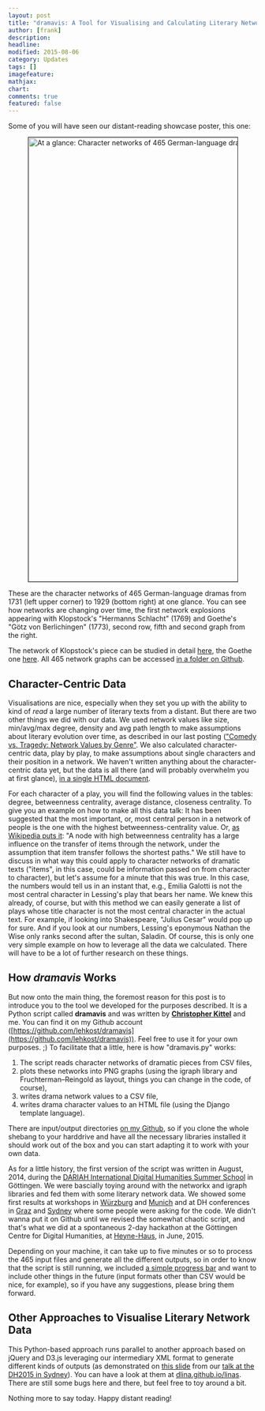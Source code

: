 ```yaml
---
layout: post
title: "dramavis: A Tool for Visualising and Calculating Literary Network Data"
author: [frank]
description: 
headline: 
modified: 2015-08-06
category: Updates
tags: []
imagefeature: 
mathjax: 
chart: 
comments: true
featured: false
---
```

Some of you will have seen our distant-reading showcase poster, this one:

<figure>
  <img src="{{ site.url }}/presentations/2015-sydney/sydney-images/dlina-corpus-465-cleaned-drama-networks-superposter-900px.jpg" border="1" alt="At a glance: Character networks of 465 German-language dramas from 1731 to 1929." style="width:56.25rem">
</figure>

These are the character networks of 465 German-language dramas from 1731 (left upper corner) to 1929 (bottom right) at one glance. You can see how networks are changing over time, the first network explosions appearing with Klopstock's "Hermanns Schlacht" (1769) and Goethe's "Götz von Berlichingen" (1773), second row, fifth and second graph from the right.

The network of Klopstock's piece can be studied in detail [here](https://github.com/lehkost/dramavis/blob/master/output_(465_cleaned_graphs_from_sydney_corpus)/1769-Klopstock_Friedrich_Gottlieb-Hermanns_Schlacht-speakers.png), the Goethe one [here](https://github.com/lehkost/dramavis/blob/master/output_(465_cleaned_graphs_from_sydney_corpus)/1773-Goethe_Johann_Wolfgang_von-Götz_von_Berlichingen_mit_der_eisernen_Hand-speakers.png). All 465 network graphs can be accessed [in a folder on Github](https://github.com/lehkost/dramavis/tree/master/output_(465_cleaned_graphs_from_sydney_corpus)).

## Character-Centric Data

Visualisations are nice, especially when they set you up with the ability to kind of *read* a large number of literary texts from a distant. But there are two other things we did with our data. We used network values like size, min/avg/max degree, density and avg path length to make assumptions about literary evolution over time, as described in our last posting (["Comedy vs. Tragedy: Network Values by Genre"](/Network-Values-by-Genre/). We also calculated character-centric data, play by play, to make assumptions about single characters and their position in a network. We haven't written anything about the character-centric data yet, but the data is all there (and will probably overwhelm you at first glance), [in a single HTML document](http://htmlpreview.github.io/?https://raw.githubusercontent.com/lehkost/dramavis/master/output_(465_cleaned_graphs_from_sydney_corpus)/drama_character_values.html).

For each character of a play, you will find the following values in the tables: degree, betweenness centrality, average distance, closeness centrality. To give you an example on how to make all this data talk: It has been suggested that the most important, or, most central person in a network of people is the one with the highest betweenness-centrality value. Or, [as Wikipedia puts it](https://en.wikipedia.org/wiki/Betweenness_centrality): "A node with high betweenness centrality has a large influence on the transfer of items through the network, under the assumption that item transfer follows the shortest paths." We still have to discuss in what way this could apply to character networks of dramatic texts ("items", in this case, could be information passed on from character to character), but let's assume for a minute that this was true. In this case, the numbers would tell us in an instant that, e.g., Emilia Galotti is not the most central character in Lessing's play that bears her name. We knew this already, of course, but with this method we can easily generate a list of plays whose title character is not the most central character in the actual text. For example, if looking into Shakespeare, "Julius Cesar" would pop up for sure. And if you look at our numbers, Lessing's eponymous Nathan the Wise only ranks second after the sultan, Saladin. Of course, this is only one very simple example on how to leverage all the data we calculated. There will have to be a lot of further research on these things.

## How *dramavis* Works

But now onto the main thing, the foremost reason for this post is to introduce you to the tool we developed for the purposes described. It is a Python script called **dramavis** and was written by **[Christopher Kittel](https://github.com/chreman)** and me. You can find it on my Github account ([https://github.com/lehkost/dramavis](https://github.com/lehkost/dramavis)). Feel free to use it for your own purposes. ;) To facilitate that a little, here is how "dramavis.py" works:

1. The script reads character networks of dramatic pieces from CSV files,
2. plots these networks into PNG graphs (using the igraph library and Fruchterman–Reingold as layout, things you can change in the code, of course),
3. writes drama network values to a CSV file,
4. writes drama character values to an HTML file (using the Django template language).

There are input/output directories [on my Github](https://github.com/lehkost/dramavis), so if you clone the whole shebang to your harddrive and have all the necessary libraries installed it should work out of the box and you can start adapting it to work with your own data.

As for a little history, the first version of the script was written in August, 2014, during the [DARIAH International Digital Humanities Summer School](http://www.gcdh.de/en/teaching/2014-dariah-international-dh-summer-school) in Göttingen. We were bascially toying around with the networkx and igraph libraries and fed them with some literary network data. We showed some first results at workshops in [Würzburg](http://www.germanistik.uni-wuerzburg.de/lehrstuehle/computerphilologie/aktuelles/veranstaltungen/auftaktworkshop_gattungsstilistik/) and [Munich](/Conference_in_Munich/) and at DH conferences in [Graz](/DHd-2015-Conference-in-Graz/) and [Sydney](/Our-Talk-at-DH2015/) where some people were asking for the code. We didn't wanna put it on Github until we revised the somewhat chaotic script, and that's what we did at a spontaneous 2-day hackathon at the Göttingen Centre for Digital Humanities, at [Heyne-Haus](http://www.uni-goettingen.de/de/125323.html), in June, 2015.

Depending on your machine, it can take up to five minutes or so to process the 465 input files and generate all the different outputs, so in order to know that the script is still running, we included [a simple progress bar](https://twitter.com/umblaetterer/status/608349018113101824) and want to include other things in the future (input formats other than CSV would be nice, for example), so if you have any suggestions, please bring them forward.

## Other Approaches to Visualise Literary Network Data

This Python-based approach runs parallel to another approach based on jQuery and D3.js leveraging our intermediary XML format to generate different kinds of outputs (as demonstrated on [this slide](https://dlina.github.io/presentations/2015-sydney/sydney.html#/5/1) from our [talk at the DH2015 in Sydney](/Our-Talk-at-DH2015/)). You can have a look at them at [dlina.github.io/linas](https://dlina.github.io/linas). There are still some bugs here and there, but feel free to toy around a bit.

Nothing more to say today. Happy distant reading!
